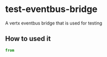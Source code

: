 # test-eventbus-bridge
A vertx eventbus bridge that is used for testing

## How to used it



```python
from
```
